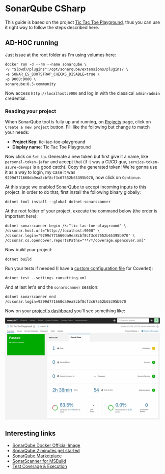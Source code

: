 # SonarQube CSharp

This guide is based on the project [Tic Tac Toe Playground](https://github.com/willianantunes/tic-tac-toe-csharp-playground), thus you can use it right way to follow the steps described here.

## AD-HOC running

Just issue at the root folder as I'm using volumes here:

    docker run -d --rm --name sonarqube \
    -v "$(pwd)/plugins":/opt/sonarqube/extensions/plugins/ \
    -e SONAR_ES_BOOTSTRAP_CHECKS_DISABLE=true \
    -p 9000:9000 \
    sonarqube:8.5-community

Now access `http://localhost:9000` and log in with the classical `admin/admin` credential.

### Reading your project

When SonarQube tool is fully up and running, on [Projects](http://localhost:9000/projects) page, click on `Create a new project` button. Fill like the following but change to match your needs:

- **Project Key**: tic-tac-toe-playground 
- **Display name**: Tic Tac Toe Playground

Now click on `Set Up`. Generate a new token but first give it a name, like `personal-token-jafar` and accept that (if it was a CI/CD guy, `service-token-azure-devops` is a good catch). Copy the generated token! We're gonna use it as a way to login, my case it was `9299d771660da9ea8cbf8cf3c67552b65395b970`, now click on `Continue`.

At this stage we enabled SonarQube to accept incoming inputs to this project. In order to do that, first install the following binary globally:

    dotnet tool install --global dotnet-sonarscanner

At the root folder of your project, execute the command below (the order is important here): 

    dotnet sonarscanner begin /k:"tic-tac-toe-playground" \
    /d:sonar.host.url="http://localhost:9000" \
    /d:sonar.login="9299d771660da9ea8cbf8cf3c67552b65395b970" \
    /d:sonar.cs.opencover.reportsPaths="**/*/coverage.opencover.xml"

Now build your project:

    dotnet build

Run your tests if needed (I have a [custom configuration file](https://github.com/willianantunes/tic-tac-toe-csharp-playground/blob/master/runsetting.xml) for Coverlet):

    dotnet test --settings runsetting.xml

And at last let's end the `sonarscanner` session:

    dotnet sonarscanner end /d:sonar.login=9299d771660da9ea8cbf8cf3c67552b65395b970

Now on your [project's dashboard](http://localhost:9000/dashboard?id=tic-tac-toe-playground) you'll see something like:  

![Sample image including project's dashboard](assets/screenshot-0.png)

## Interesting links

- [SonarQube Docker Official Image](https://hub.docker.com/_/sonarqube)
- [SonarQube 2 minutes get started](https://docs.sonarqube.org/8.5/setup/get-started-2-minutes/)
- [SonarQube Marketplace](https://www.sonarplugins.com/)
- [SonarScanner for MSBuild](https://docs.sonarqube.org/latest/analysis/scan/sonarscanner-for-msbuild/)
- [Test Coverage & Execution](https://docs.sonarqube.org/latest/analysis/coverage/)